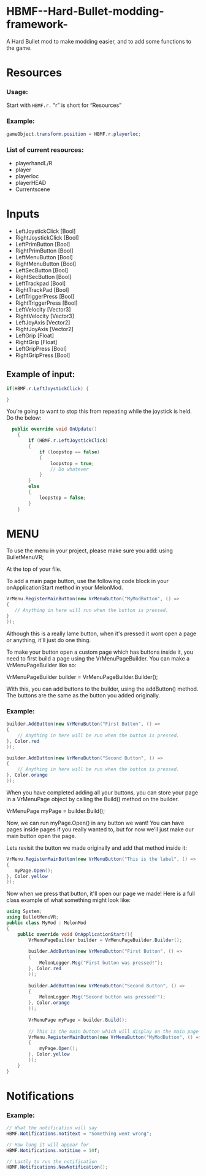 # HBMF--Hard-Bullet-modding-framework-

A Hard Bullet mod to make modding easier, and to add some functions to the game.

# Resources

### Usage:
Start with `HBMF.r.`
“r” is short for “Resources”

### Example:
```cs
gameObject.transform.position = HBMF.r.playerloc;
```

### List of current resources:
- playerhandL/R 
- player
- playerloc
- playerHEAD
- Currentscene
# Inputs
- LeftJoystickClick  [Bool]
- RightJoystickClick  [Bool]
- LeftPrimButton  [Bool]
- RightPrimButton  [Bool]
- LeftMenuButton  [Bool]
- RightMenuButton  [Bool]
- LeftSecButton  [Bool]
- RightSecButton  [Bool]
- LeftTrackpad  [Bool]
- RightTrackPad  [Bool]
- LeftTriggerPress  [Bool]
- RightTriggerPress  [Bool]
- LeftVelocity  [Vector3]
- RightVelocity  [Vector3]
- LeftJoyAxis  [Vector2]
- RightJoyAxis  [Vector2]
- LeftGrip  [Float]
- RightGrip  [Float]
- LeftGripPress  [Bool]
- RightGripPress  [Bool]
## Example of input: 
```cs
if(HBMF.r.LeftJoystickClick) {

}
```

You’re going to want to stop this from repeating while the joystick is held.
Do the below:
```cs
  public override void OnUpdate()
    {
        if (HBMF.r.LeftJoystickClick)
        {
            if (loopstop == false)
            {
                loopstop = true;
                // Do whatever
            }
        }
        else
        {
            loopstop = false;
        }
    }

```
# MENU

To use the menu in your project, please make sure you add:
using BulletMenuVR;

At the top of your file.

To add a main page button, use the following code block in your onApplicationStart method in your MelonMod.
```cs
VrMenu.RegisterMainButton(new VrMenuButton("MyModButton", () =>
{
   // Anything in here will run when the button is pressed.
}
));
```

Although this is a really lame button, when it's pressed it wont open a page or anything, it'll just do one thing.

To make your button open a custom page which has buttons inside it, you need to first build a page using the VrMenuPageBuilder. You can make a VrMenuPageBuilder like so:

VrMenuPageBuilder builder = VrMenuPageBuilder.Builder();


With this, you can add buttons to the builder, using the addButton() method. The buttons are the same as the button you added originally.

### Example:
```cs
builder.AddButton(new VrMenuButton("First Button", () => 
{
    // Anything in here will be run when the button is pressed.
}, Color.red
));

builder.AddButton(new VrMenuButton("Second Button", () => 
{
    // Anything in here will be run when the button is pressed.
}, Color.orange
));
```

When you have completed adding all your buttons, you can store your page in a VrMenuPage object by calling the Build() method on the builder.

VrMenuPage myPage = builder.Build();


Now, we can run myPage.Open() in any button we want! You can have pages inside pages if you really wanted to, but for now we’ll just make our main button open the page.

Lets revisit the button we made originally and add that method inside it:
```cs
VrMenu.RegisterMainButton(new VrMenuButton("This is the label", () =>
{
   myPage.Open();
}, Color.yellow
));
```

Now when we press that button, it'll open our page we made! Here is a full class example of what something might look like:
```cs
using System;
using BulletMenuVR;
public class MyMod : MelonMod
{
    public override void OnApplicationStart(){
        VrMenuPageBuilder builder = VrMenuPageBuilder.Builder();
        
        builder.AddButton(new VrMenuButton("First Button", () => 
        {
            MelonLogger.Msg("First button was pressed!");
        }, Color.red
        )); 
        
        builder.AddButton(new VrMenuButton("Second Button", () => 
        {
            MelonLogger.Msg("Second button was pressed!");
        }, Color.orange
        ));
        
        VrMenuPage myPage = builder.Build();
        
        // This is the main button which will display on the main page of the menu.
        VrMenu.RegisterMainButton(new VrMenuButton("MyModButton", () =>
        {
            myPage.Open();
        }, Color.yellow
        ));
    }
} 
```

# Notifications

### Example:
```cs
// What the notification will say
HBMF.Notifications.notitext = "Something went wrong";

// How long it will appear for
HBMF.Notifications.notitime = 10f;

// Lastly to run the notification
HBMF.Notifications.NewNotification();
```


